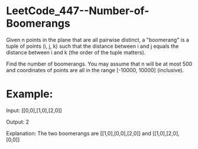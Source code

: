 # LeetCode_447--Number-of-Boomerangs

Given n points in the plane that are all pairwise distinct, a "boomerang" is a tuple of points (i, j, k) such that the distance between i and j equals the distance between i and k (the order of the tuple matters).

Find the number of boomerangs. You may assume that n will be at most 500 and coordinates of points are all in the range [-10000, 10000] (inclusive).

# Example:

Input: [[0,0],[1,0],[2,0]]

Output: 2

Explanation: The two boomerangs are [[1,0],[0,0],[2,0]] and [[1,0],[2,0],[0,0]]
